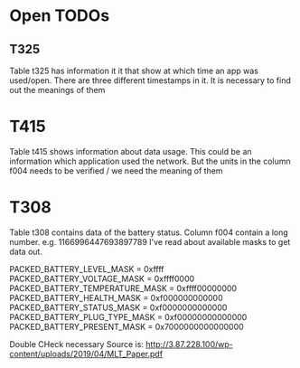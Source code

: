 # Open TODOs

## T325
Table t325 has information it it that show at which time an app was used/open.
There are three different timestamps in it. It is necessary to find out the meanings of them

# T415
Table t415 shows information about data usage.
This could be an information which application used the network.
But the units in the column f004 needs to be verified / we need the meaning of them

# T308
Table t308 contains data of the battery status.
Column f004 contain a long number.
e.g. 1166996447693897789
I've read about available masks to get data out.

PACKED_BATTERY_LEVEL_MASK = 0xffff
PACKED_BATTERY_VOLTAGE_MASK = 0xffff0000
PACKED_BATTERY_TEMPERATURE_MASK = 0xffff00000000
PACKED_BATTERY_HEALTH_MASK = 0xf000000000000
PACKED_BATTERY_STATUS_MASK = 0xf0000000000000
PACKED_BATTERY_PLUG_TYPE_MASK = 0xf00000000000000
PACKED_BATTERY_PRESENT_MASK = 0x7000000000000000

Double CHeck necessary Source is: http://3.87.228.100/wp-content/uploads/2019/04/MLT_Paper.pdf
